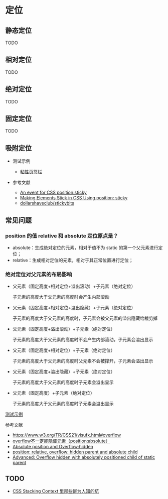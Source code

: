 定位
========

## 静态定位

TODO

## 相对定位

TODO

## 绝对定位

TODO

## 固定定位

TODO

## 吸附定位

- 测试示例

    - [粘性页签栏](./examples/sticky-tabs.html)

- 参考文献

    - [An event for CSS position:sticky](https://developers.google.com/web/updates/2017/09/sticky-headers)
    - [Making Elements Stick in CSS Using position: sticky](https://alligator.io/css/position-sticky/)
    - [dollarshaveclub/stickybits](https://github.com/dollarshaveclub/stickybits)

## 常见问题

### position 的值 relative 和 absolute 定位原点是？

- absolute：生成绝对定位的元素，相对于值不为 static 的第一个父元素进行定位；
- relative：生成相对定位的元素，相对于其正常位置进行定位；

### 绝对定位对父元素的布局影响

- 父元素（固定高度+相对定位+溢出滚动）+子元素（绝对定位）

    子元素的高度大于父元素的高度时会产生内部滚动

- 父元素（固定高度+相对定位+溢出隐藏）+子元素（绝对定位）

    子元素的高度大于父元素的高度时，子元素会被父元素的溢出隐藏给裁剪掉

- 父元素（固定高度+溢出滚动）+子元素（绝对定位）

    子元素的高度大于父元素的高度时不会产生内部滚动，子元素会溢出显示

- 父元素（固定高度+相对定位）+子元素（绝对定位）

    子元素的高度大于父元素的高度时父元素不会被撑开，子元素会溢出显示

- 父元素（固定高度+溢出隐藏）+子元素（绝对定位）

    子元素的高度大于父元素的高度时子元素会溢出显示

- 父元素（固定高度）+子元素（绝对定位）

    子元素的高度大于父元素的高度时子元素会溢出显示

[测试示例](./examples/absolute-layout.html)

参考文献

- https://www.w3.org/TR/CSS21/visufx.html#overflow
- [overflow不一定能隐藏元素（position:absolute）](https://blog.csdn.net/liufeng520/article/details/26058775)
- [Absolute position and Overflow:hidden](https://stackoverflow.com/questions/5513382/absolute-position-and-overflowhidden)
- [position: relative, overflow: hidden parent and absolute child](https://stackoverflow.com/questions/11319102/position-relative-overflow-hidden-parent-and-absolute-child)
- [Advanced: Overflow hidden with absolutely positioned child of static parent](https://css-tricks.com/forums/topic/advanced-overflow-hidden-with-absolutely-positioned-child-of-static-parent/)

## TODO

- [CSS Stacking Context 里那些鲜为人知的坑](https://segmentfault.com/a/1190000002783265)
